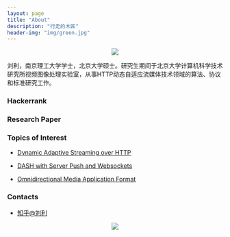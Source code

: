 ```yaml
---
layout: page
title: "About"
description: "行走的木匠"
header-img: "img/green.jpg"
---
```



<center>
    <p><img src="http://7xlfkx.com1.z0.glb.clouddn.com/white2.jpg" align="center"></p>
</center>

刘利，南京理工大学学士，北京大学硕士。研究生期间于北京大学计算机科学技术研究所视频图像处理实验室，从事HTTP动态自适应流媒体技术领域的算法、协议和标准研究工作。

### Hackerrank


### Research Paper


### Topics of Interest

- [Dynamic Adaptive Streaming over HTTP](https://en.wikipedia.org/wiki/Dynamic_Adaptive_Streaming_over_HTTP)

- [DASH with Server Push and Websockets]()

- [Omnidirectional Media Application Format]()


### Contacts

- [知乎@刘利](https://www.zhihu.com/people/liu-li-13-38)


<center>
    <p><img src="http://i173.photobucket.com/albums/w63/cnfeat/2015-08-29-2_zpsqj7po8eo.png" align="center"></p>
</center>






